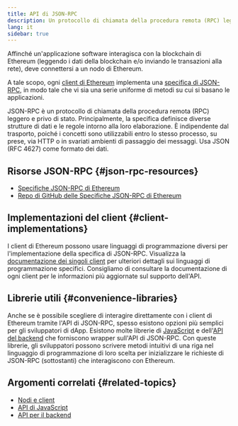 ```yaml
---
title: API di JSON-RPC
description: Un protocollo di chiamata della procedura remota (RPC) leggero e privo di stato per i client di Ethereum.
lang: it
sidebar: true
---
```


Affinché un'applicazione software interagisca con la blockchain di Ethereum (leggendo i dati della blockchain e/o inviando le transazioni alla rete), deve connettersi a un nodo di Ethereum.

A tale scopo, ogni [client di Ethereum](/developers/docs/nodes-and-clients/#execution-clients) implementa una [specifica di JSON-RPC](http://www.jsonrpc.org/specification), in modo tale che vi sia una serie uniforme di metodi su cui si basano le applicazioni.

JSON-RPC è un protocollo di chiamata della procedura remota (RPC) leggero e privo di stato. Principalmente, la specifica definisce diverse strutture di dati e le regole intorno alla loro elaborazione. È indipendente dal trasporto, poiché i concetti sono utilizzabili entro lo stesso processo, su prese, via HTTP o in svariati ambienti di passaggio dei messaggi. Usa JSON (RFC 4627) come formato dei dati.

## Risorse JSON-RPC {#json-rpc-resources}

- [Specifiche JSON-RPC di Ethereum](https://playground.open-rpc.org/?schemaUrl=https://raw.githubusercontent.com/ethereum/eth1.0-apis/assembled-spec/openrpc.json&uiSchema[appBar][ui:splitView]=true&uiSchema[appBar][ui:input]=false&uiSchema[appBar][ui:examplesDropdown]=false)
- [Repo di GitHub delle Specifiche JSON-RPC di Ethereum](https://github.com/ethereum/eth1.0-apis)

## Implementazioni del client {#client-implementations}

I client di Ethereum possono usare linguaggi di programmazione diversi per l'implementazione della specifica di JSON-RPC. Visualizza la [documentazione dei singoli client](/developers/docs/nodes-and-clients/#execution-clients) per ulteriori dettagli sui linguaggi di programmazione specifici. Consigliamo di consultare la documentazione di ogni client per le informazioni più aggiornate sul supporto dell'API.

## Librerie utili {#convenience-libraries}

Anche se è possibile scegliere di interagire direttamente con i client di Ethereum tramite l'API di JSON-RPC, spesso esistono opzioni più semplici per gli sviluppatori di dApp. Esistono molte librerie di [JavaScript](/developers/docs/apis/javascript/#available-libraries) e dell'[API del backend](/developers/docs/apis/backend/#available-libraries) che forniscono wrapper sull'API di JSON-RPC. Con queste librerie, gli sviluppatori possono scrivere metodi intuitivi di una riga nel linguaggio di programmazione di loro scelta per inizializzare le richieste di JSON-RPC (sottostanti) che interagiscono con Ethereum.

## Argomenti correlati {#related-topics}

- [Nodi e client](/developers/docs/nodes-and-clients/)
- [API di JavaScript](/developers/docs/apis/javascript/)
- [API per il backend](/developers/docs/apis/backend/)
